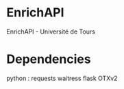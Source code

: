 # EnrichAPI
EnrichAPI - Université de Tours

# Dependencies

python :
    requests
    waitress
    flask
    OTXv2
